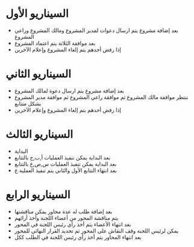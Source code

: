 ﻿# السيناريو الأول
* بعد إضافة مشروع يتم ارسال دعوات لمدير المشروع ومالك المشروع وراعي المشروع
* بعد موافقة الثلاثة يتم اعتماد المشروع
* إذا رفض أحدهم يتم إلغاء المشروع وإعلام الآخرين

# السيناريو الثاني
* بعد إضافة مشروع يتم ارسال دعوة لمالك المشروع
* ننتظر موافقة مالك المشروع ثم موافقة راعي المشروع ثم موافقة مدير المشروع بشكل متتابع
* إذا رفض أحدهم يتم إلغاء المشروع وإعلام الآخرين

# السيناريو الثالث
* البداية
* بعد البداية يمكن تنفيذ العمليات أ,ب,ج بالتتابع
* بعد البداية يمكن تنفيذ العمليات س,ص,ع بالتتابع
* بعد انتهاء التتابع الأول والثاني يتم تنفيذ العملية ع

# السيناريو الرابع
* بعد إضافة طلب له عدة محاور يمكن مناقشتها
* يتم مناقشة المحور من أعضاء اللجنة وأخذ أرائهم
* بعد انتهاء الأعضاء يتم أخذ رأي رئيس اللجنة في المحور
* يمكن لرئيس اللجنة وقف النقاش على المحور ثم تحديد القرار النهائي للمحور
* بعد انتهاء المحاور يتم أخذ رأي رئيس اللجنة في الطلب ككل